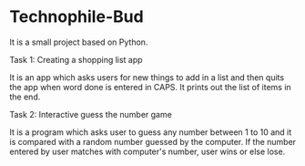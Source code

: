 # Technophile-Bud

It is a small project based on Python.

Task 1: Creating a shopping list app

It is an app which asks users for new things to add in a list and then quits the app when word done is entered in CAPS. It prints out the list of items in the end.

Task 2: Interactive guess the number game

It is a program which asks user to guess any number between 1 to 10 and it is compared with a random number guessed by the computer. If the number entered by user matches with computer's number, user wins or else lose.
